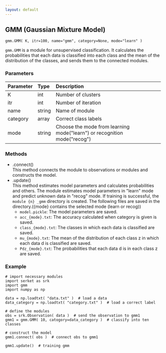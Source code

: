 ```yaml
---
layout: default
---
```

## GMM (Gaussian Mixture Model)

```
gmm.GMM( K, itr=100, name="gmm", category=None, mode="learn" )
```

`gmm.GMM` is a module for unsupervised classification.
It calculates the probabilities that each data is classified into each class and the mean of the distribution of the classes, 
and sends them to the connected modules.

  
### Parameters

| Parameter | Type | Description |
|:----------|:-----|:------------|
| K         | int | Number of clusters |
| itr       | int | Number of iteration |
| name      | string | Name of module |
| category  | array | Correct class labels |
| mode      | string | Choose the mode from learning mode("learn") or recognition mode("recog") |

  
### Methods

- .connect()  
This method connects the module to observations or modules and constructs the model.
- .update()  
This method estimates model parameters and calculates probabilities and others.
The module estimates model parameters in "learn" mode and predict unknown data in "recog" mode.
If training is successful, the `module {n} _gmm` directory is created.
The following files are saved in the directory.({mode} contains the selected mode (learn or recog))
    - `model.pickle`: The model parameters are saved.
    - `acc_{mode}.txt`: The accuracy calculated when category is given is saved.
    - `class_{mode}.txt`: The classes in which each data is classified are saved.
    - `mu_{mode}.txt`: The mean of the distribution of each class z in which each data d is classified are saved.
    - `Pdz_{mode}.txt`: The probabilities that each data d is in each class z are saved.  

  
### Example

```
# import necessary modules
import serket as srk
import gmm
import numpy as np

data = np.loadtxt( "data.txt" )  # load a data
data_category = np.loadtxt( "category.txt" )  # load a correct label

# define the modules
obs = srk.Observation( data )  # send the observation to gmm1
gmm1 = gmm.GMM( 10, catogory=data_category )  # classify into ten classes

# construct the model
gmm1.connect( obs )  # connect obs to gmm1

gmm1.update()  # training gmm
```